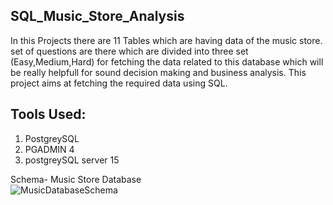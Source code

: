 ## SQL_Music_Store_Analysis ##
In this Projects there are 11 Tables which are having data of the music store. set of questions are there which are divided into three set (Easy,Medium,Hard) for fetching the data related to this database which will be really helpfull for sound decision making and business analysis. This project aims at fetching the required data using SQL.

## Tools Used: ##
1. PostgreySQL
2. PGADMIN 4
3. postgreySQL server 15

   
Schema- Music Store Database  
![MusicDatabaseSchema](https://user-images.githubusercontent.com/112153548/213707717-bfc9f479-52d9-407b-99e1-e94db7ae10a3.png)

